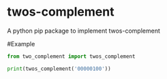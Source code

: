 # twos-complement
A python pip package to implement twos-complement


#Example

```py
from two_complement import twos_complement

print(twos_complement('00000100'))
```
